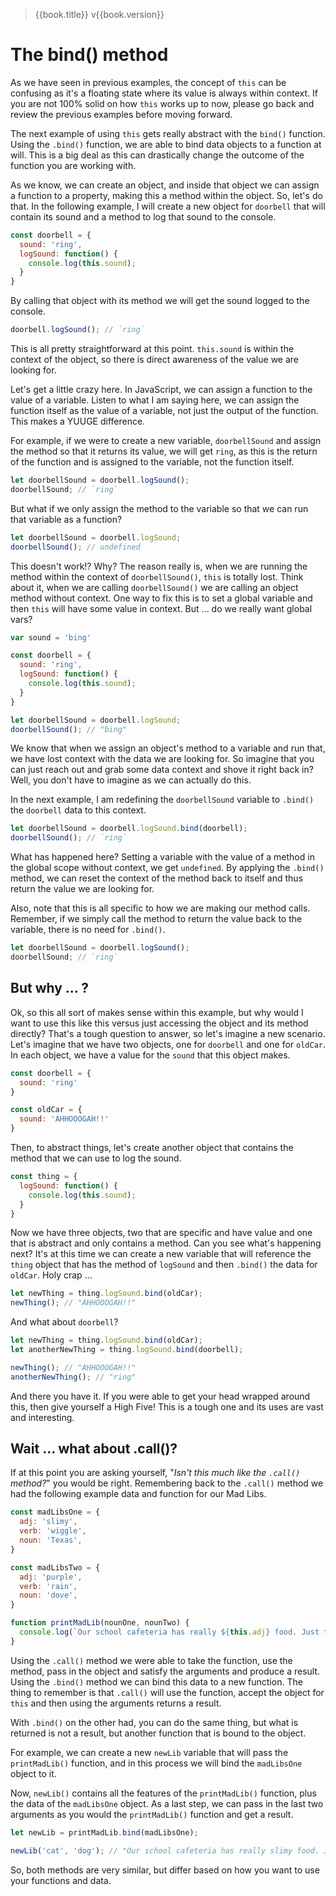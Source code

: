 > {{book.title}} v{{book.version}}

# The bind() method

As we have seen in previous examples, the concept of `this` can be confusing as it's a floating state where its value is always within context. If you are not 100% solid on how `this` works up to now, please go back and review the previous examples before moving forward.

The next example of using `this` gets really abstract with the `bind()` function. Using the `.bind()` function, we are able to bind data objects to a function at will. This is a big deal as this can drastically change the outcome of the function you are working with.

As we know, we can create an object, and inside that object we can assign a function to a property, making this a method within the object. So, let's do that. In the following example, I will create a new object for `doorbell` that will contain its sound and a method to log that sound to the console.

```js
const doorbell = {
  sound: 'ring',
  logSound: function() {
    console.log(this.sound);
  }
}
```

By calling that object with its method we will get the sound logged to the console.

```js
doorbell.logSound(); // `ring`
```

This is all pretty straightforward at this point. `this.sound` is within the context of the object, so there is direct awareness of the value we are looking for.

Let's get a little crazy here. In JavaScript, we can assign a function to the value of a variable. Listen to what I am saying here, we can assign the function itself as the value of a variable, not just the output of the function. This makes a YUUGE difference.

For example, if we were to create a new variable, `doorbellSound` and assign the method so that it returns its value, we will get `ring`, as this is the return of the function and is assigned to the variable, not the function itself.

```js
let doorbellSound = doorbell.logSound();
doorbellSound; // `ring`
```

But what if we only assign the method to the variable so that we can run that variable as a function?

```js
let doorbellSound = doorbell.logSound;
doorbellSound(); // undefined
```

This doesn't work!? Why? The reason really is, when we are running the method within the context of `doorbellSound()`, `this` is totally lost. Think about it, when we are calling `doorbellSound()` we are calling an object method without context. One way to fix this is to set a global variable and then `this` will have some value in context. But ... do we really want global vars?

```js
var sound = 'bing'

const doorbell = {
  sound: 'ring',
  logSound: function() {
    console.log(this.sound);
  }
}

let doorbellSound = doorbell.logSound;
doorbellSound(); // "bing"
```

We know that when we assign an object's method to a variable and run that, we have lost context with the data we are looking for. So imagine that you can just reach out and grab some data context and shove it right back in? Well, you don't have to imagine as we can actually do this.

In the next example, I am redefining the `doorbellSound` variable to `.bind()` the `doorbell` data to this context.

```js
let doorbellSound = doorbell.logSound.bind(doorbell);
doorbellSound(); // `ring`
```

What has happened here? Setting a variable with the value of a method in the global scope without context, we get `undefined`. By applying the `.bind()` method, we can reset the context of the method back to itself and thus return the value we are looking for.

Also, note that this is all specific to how we are making our method calls. Remember, if we simply call the method to return the value back to the variable, there is no need for `.bind()`.

```js
let doorbellSound = doorbell.logSound();
doorbellSound; // `ring`
```

## But why ... ?

Ok, so this all sort of makes sense within this example, but why would I want to use this like this versus just accessing the object and its method directly? That's a tough question to answer, so let's imagine a new scenario. Let's imagine that we have two objects, one for `doorbell` and one for `oldCar`. In each object, we have a value for the `sound` that this object makes.

```js
const doorbell = {
  sound: 'ring'
}

const oldCar = {
  sound: 'AHHOOOGAH!!'
}
```

Then, to abstract things, let's create another object that contains the method that we can use to log the sound.

```js
const thing = {
  logSound: function() {
    console.log(this.sound);
  }
}
```

Now we have three objects, two that are specific and have value and one that is abstract and only contains a method. Can you see what's happening next? It's at this time we can create a new variable that will reference the `thing` object that has the method of `logSound` and then `.bind()` the data for `oldCar`. Holy crap ...

```js
let newThing = thing.logSound.bind(oldCar);
newThing(); // "AHHOOOGAH!!"
```

And what about `doorbell`?

```js
let newThing = thing.logSound.bind(oldCar);
let anotherNewThing = thing.logSound.bind(doorbell);

newThing(); // "AHHOOOGAH!!"
anotherNewThing(); // "ring"
```

And there you have it. If you were able to get your head wrapped around this, then give yourself a High Five! This is a tough one and its uses are vast and interesting.

## Wait ... what about .call()?

If at this point you are asking yourself, "_Isn't this much like the `.call()` method?_" you would be right. Remembering back to the `.call()` method we had the following example data and function for our Mad Libs.

```js
const madLibsOne = {
  adj: 'slimy',
  verb: 'wiggle',
  noun: 'Texas',
}

const madLibsTwo = {
  adj: 'purple',
  verb: 'rain',
  noun: 'dove',
}

function printMadLib(nounOne, nounTwo) {
  console.log(`Our school cafeteria has really ${this.adj} food. Just thinking about it makes my stomach ${this.verb}. The hamburgers tastes like ${this.noun}. My friend Dave likes the ${nounOne} and thinks that it's made of ${nounTwo}.`)
}
```

Using the `.call()` method we were able to take the function, use the method, pass in the object and satisfy the arguments and produce a result. Using the `.bind()` method we can bind this data to a new function. The thing to remember is that `.call()` will use the function, accept the object for `this` and then using the arguments returns a result.

With `.bind()` on the other had, you can do the same thing, but what is returned is not a result, but another function that is bound to the object.

For example, we can create a new `newLib` variable that will pass the `printMadLib()` function, and in this process we will bind the `madLibsOne` object to it.

Now, `newLib()` contains all the features of the `printMadLib()` function, plus the data of the `madLibsOne` object. As a last step, we can pass in the last two arguments as you would the `printMadLib()` function and get a result.

```js
let newLib = printMadLib.bind(madLibsOne);

newLib('cat', 'dog'); // "Our school cafeteria has really slimy food. Just thinking about it makes my stomach wiggle. The hamburgers tastes like Texas. My friend Dave likes the cat and thinks that it's made of dog."
```

So, both methods are very similar, but differ based on how you want to use your functions and data.
